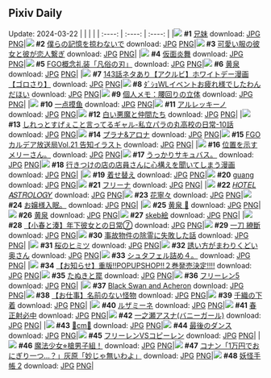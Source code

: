 ## Pixiv Daily
Update: 2024-03-22
|      |      |      |
| :----: | :----: | :----: |
|![](https://pixiv.microyu.workers.dev/c/240x480/img-master/img/2024/03/20/18/16/52/117091845_p0_master1200.jpg) **#1** [兄妹](https://www.pixiv.net/artworks/117091845) download: [JPG](https://pixiv.microyu.workers.dev/img-original/img/2024/03/20/18/16/52/117091845_p0.jpg) [PNG](https://pixiv.microyu.workers.dev/img-original/img/2024/03/20/18/16/52/117091845_p0.png)|![](https://pixiv.microyu.workers.dev/c/240x480/img-master/img/2024/03/20/22/44/51/117100420_p0_master1200.jpg) **#2** [僕らの記憶を掠わないで](https://www.pixiv.net/artworks/117100420) download: [JPG](https://pixiv.microyu.workers.dev/img-original/img/2024/03/20/22/44/51/117100420_p0.jpg) [PNG](https://pixiv.microyu.workers.dev/img-original/img/2024/03/20/22/44/51/117100420_p0.png)|![](https://pixiv.microyu.workers.dev/c/240x480/img-master/img/2024/03/20/12/00/39/117083858_p0_master1200.jpg) **#3** [可愛い服の彼女と彼が恋人繋ぎ](https://www.pixiv.net/artworks/117083858) download: [JPG](https://pixiv.microyu.workers.dev/img-original/img/2024/03/20/12/00/39/117083858_p0.jpg) [PNG](https://pixiv.microyu.workers.dev/img-original/img/2024/03/20/12/00/39/117083858_p0.png)|
|![](https://pixiv.microyu.workers.dev/c/240x480/img-master/img/2024/03/21/00/00/43/117103109_p0_master1200.jpg) **#4** [仮面炎舞](https://www.pixiv.net/artworks/117103109) download: [JPG](https://pixiv.microyu.workers.dev/img-original/img/2024/03/21/00/00/43/117103109_p0.jpg) [PNG](https://pixiv.microyu.workers.dev/img-original/img/2024/03/21/00/00/43/117103109_p0.png)|![](https://pixiv.microyu.workers.dev/c/240x480/img-master/img/2024/03/21/00/01/01/117103150_p0_master1200.jpg) **#5** [FGO概念礼装「凡俗の刃」](https://www.pixiv.net/artworks/117103150) download: [JPG](https://pixiv.microyu.workers.dev/img-original/img/2024/03/21/00/01/01/117103150_p0.jpg) [PNG](https://pixiv.microyu.workers.dev/img-original/img/2024/03/21/00/01/01/117103150_p0.png)|![](https://pixiv.microyu.workers.dev/c/240x480/img-master/img/2024/03/20/00/00/47/117072303_p0_master1200.jpg) **#6** [黄泉](https://www.pixiv.net/artworks/117072303) download: [JPG](https://pixiv.microyu.workers.dev/img-original/img/2024/03/20/00/00/47/117072303_p0.jpg) [PNG](https://pixiv.microyu.workers.dev/img-original/img/2024/03/20/00/00/47/117072303_p0.png)|
|![](https://pixiv.microyu.workers.dev/c/240x480/img-master/img/2024/03/21/18/02/26/117119378_p0_master1200.jpg) **#7** [143話ネタあり【アクルビ】ホワイトデー漫画【ゴロさり】](https://www.pixiv.net/artworks/117119378) download: [JPG](https://pixiv.microyu.workers.dev/img-original/img/2024/03/21/18/02/26/117119378_p0.jpg) [PNG](https://pixiv.microyu.workers.dev/img-original/img/2024/03/21/18/02/26/117119378_p0.png)|![](https://pixiv.microyu.workers.dev/c/240x480/img-master/img/2024/03/20/20/38/27/117095989_p0_master1200.jpg) **#8** [ﾀﾞｼｮWLイベントお疲れ様でしたわんだほい](https://www.pixiv.net/artworks/117095989) download: [JPG](https://pixiv.microyu.workers.dev/img-original/img/2024/03/20/20/38/27/117095989_p0.jpg) [PNG](https://pixiv.microyu.workers.dev/img-original/img/2024/03/20/20/38/27/117095989_p0.png)|![](https://pixiv.microyu.workers.dev/c/240x480/img-master/img/2024/03/21/06/00/07/117109246_p0_master1200.jpg) **#9** [個人メモ：腰回りの立体](https://www.pixiv.net/artworks/117109246) download: [JPG](https://pixiv.microyu.workers.dev/img-original/img/2024/03/21/06/00/07/117109246_p0.jpg) [PNG](https://pixiv.microyu.workers.dev/img-original/img/2024/03/21/06/00/07/117109246_p0.png)|
|![](https://pixiv.microyu.workers.dev/c/240x480/img-master/img/2024/03/20/20/12/36/117095183_p0_master1200.jpg) **#10** [一点摸鱼](https://www.pixiv.net/artworks/117095183) download: [JPG](https://pixiv.microyu.workers.dev/img-original/img/2024/03/20/20/12/36/117095183_p0.jpg) [PNG](https://pixiv.microyu.workers.dev/img-original/img/2024/03/20/20/12/36/117095183_p0.png)|![](https://pixiv.microyu.workers.dev/c/240x480/img-master/img/2024/03/20/02/04/56/117075748_p0_master1200.jpg) **#11** [アルレッキーノ](https://www.pixiv.net/artworks/117075748) download: [JPG](https://pixiv.microyu.workers.dev/img-original/img/2024/03/20/02/04/56/117075748_p0.jpg) [PNG](https://pixiv.microyu.workers.dev/img-original/img/2024/03/20/02/04/56/117075748_p0.png)|![](https://pixiv.microyu.workers.dev/c/240x480/img-master/img/2024/03/20/00/02/14/117072480_p0_master1200.jpg) **#12** [白い悪魔と仲間たち](https://www.pixiv.net/artworks/117072480) download: [JPG](https://pixiv.microyu.workers.dev/img-original/img/2024/03/20/00/02/14/117072480_p0.jpg) [PNG](https://pixiv.microyu.workers.dev/img-original/img/2024/03/20/00/02/14/117072480_p0.png)|
|![](https://pixiv.microyu.workers.dev/c/240x480/img-master/img/2024/03/21/00/02/23/117103297_p0_master1200.jpg) **#13** [しれっとすげぇこと言ってるギャル-私立パラの丸高校の日常-10話](https://www.pixiv.net/artworks/117103297) download: [JPG](https://pixiv.microyu.workers.dev/img-original/img/2024/03/21/00/02/23/117103297_p0.jpg) [PNG](https://pixiv.microyu.workers.dev/img-original/img/2024/03/21/00/02/23/117103297_p0.png)|![](https://pixiv.microyu.workers.dev/c/240x480/img-master/img/2024/03/20/00/00/50/117072314_p0_master1200.jpg) **#14** [プラナ&アロナ](https://www.pixiv.net/artworks/117072314) download: [JPG](https://pixiv.microyu.workers.dev/img-original/img/2024/03/20/00/00/50/117072314_p0.jpg) [PNG](https://pixiv.microyu.workers.dev/img-original/img/2024/03/20/00/00/50/117072314_p0.png)|![](https://pixiv.microyu.workers.dev/c/240x480/img-master/img/2024/03/20/16/14/37/117088849_p0_master1200.jpg) **#15** [FGOカルデア放送局Vol.21 告知イラスト](https://www.pixiv.net/artworks/117088849) download: [JPG](https://pixiv.microyu.workers.dev/img-original/img/2024/03/20/16/14/37/117088849_p0.jpg) [PNG](https://pixiv.microyu.workers.dev/img-original/img/2024/03/20/16/14/37/117088849_p0.png)|
|![](https://pixiv.microyu.workers.dev/c/240x480/img-master/img/2024/03/20/16/01/28/117088558_p0_master1200.jpg) **#16** [位置を示すメリーさん。](https://www.pixiv.net/artworks/117088558) download: [JPG](https://pixiv.microyu.workers.dev/img-original/img/2024/03/20/16/01/28/117088558_p0.jpg) [PNG](https://pixiv.microyu.workers.dev/img-original/img/2024/03/20/16/01/28/117088558_p0.png)|![](https://pixiv.microyu.workers.dev/c/240x480/img-master/img/2024/03/21/01/20/06/117105747_p0_master1200.jpg) **#17** [うっかりサキュバス。](https://www.pixiv.net/artworks/117105747) download: [JPG](https://pixiv.microyu.workers.dev/img-original/img/2024/03/21/01/20/06/117105747_p0.jpg) [PNG](https://pixiv.microyu.workers.dev/img-original/img/2024/03/21/01/20/06/117105747_p0.png)|![](https://pixiv.microyu.workers.dev/c/240x480/img-master/img/2024/03/21/00/25/15/117104212_p0_master1200.jpg) **#18** [行きつけの店の店員さんに心構えを聞いてしまう漫画](https://www.pixiv.net/artworks/117104212) download: [JPG](https://pixiv.microyu.workers.dev/img-original/img/2024/03/21/00/25/15/117104212_p0.jpg) [PNG](https://pixiv.microyu.workers.dev/img-original/img/2024/03/21/00/25/15/117104212_p0.png)|
|![](https://pixiv.microyu.workers.dev/c/240x480/img-master/img/2024/03/21/00/00/29/117103073_p0_master1200.jpg) **#19** [着せ替え](https://www.pixiv.net/artworks/117103073) download: [JPG](https://pixiv.microyu.workers.dev/img-original/img/2024/03/21/00/00/29/117103073_p0.jpg) [PNG](https://pixiv.microyu.workers.dev/img-original/img/2024/03/21/00/00/29/117103073_p0.png)|![](https://pixiv.microyu.workers.dev/c/240x480/img-master/img/2024/03/20/11/03/11/117082695_p0_master1200.jpg) **#20** [guang](https://www.pixiv.net/artworks/117082695) download: [JPG](https://pixiv.microyu.workers.dev/img-original/img/2024/03/20/11/03/11/117082695_p0.jpg) [PNG](https://pixiv.microyu.workers.dev/img-original/img/2024/03/20/11/03/11/117082695_p0.png)|![](https://pixiv.microyu.workers.dev/c/240x480/img-master/img/2024/03/20/00/01/03/117072356_p0_master1200.jpg) **#21** [フリーナ](https://www.pixiv.net/artworks/117072356) download: [JPG](https://pixiv.microyu.workers.dev/img-original/img/2024/03/20/00/01/03/117072356_p0.jpg) [PNG](https://pixiv.microyu.workers.dev/img-original/img/2024/03/20/00/01/03/117072356_p0.png)|
|![](https://pixiv.microyu.workers.dev/c/240x480/img-master/img/2024/03/21/00/02/04/117103261_p0_master1200.jpg) **#22** [𝐻𝑂𝑇𝐸𝐿 𝐴𝑆𝑇𝑅𝑂𝐿𝑂𝐺𝑌](https://www.pixiv.net/artworks/117103261) download: [JPG](https://pixiv.microyu.workers.dev/img-original/img/2024/03/21/00/02/04/117103261_p0.jpg) [PNG](https://pixiv.microyu.workers.dev/img-original/img/2024/03/21/00/02/04/117103261_p0.png)|![](https://pixiv.microyu.workers.dev/c/240x480/img-master/img/2024/03/21/01/33/58/117104749_p0_master1200.jpg) **#23** [花寧々](https://www.pixiv.net/artworks/117104749) download: [JPG](https://pixiv.microyu.workers.dev/img-original/img/2024/03/21/01/33/58/117104749_p0.jpg) [PNG](https://pixiv.microyu.workers.dev/img-original/img/2024/03/21/01/33/58/117104749_p0.png)|![](https://pixiv.microyu.workers.dev/c/240x480/img-master/img/2024/03/21/07/59/38/117110643_p0_master1200.jpg) **#24** [お嬢様入眠。](https://www.pixiv.net/artworks/117110643) download: [JPG](https://pixiv.microyu.workers.dev/img-original/img/2024/03/21/07/59/38/117110643_p0.jpg) [PNG](https://pixiv.microyu.workers.dev/img-original/img/2024/03/21/07/59/38/117110643_p0.png)|
|![](https://pixiv.microyu.workers.dev/c/240x480/img-master/img/2024/03/21/22/44/46/117127618_p0_master1200.jpg) **#25** [黄泉 🌹](https://www.pixiv.net/artworks/117127618) download: [JPG](https://pixiv.microyu.workers.dev/img-original/img/2024/03/21/22/44/46/117127618_p0.jpg) [PNG](https://pixiv.microyu.workers.dev/img-original/img/2024/03/21/22/44/46/117127618_p0.png)|![](https://pixiv.microyu.workers.dev/c/240x480/img-master/img/2024/03/20/00/00/27/117072248_p0_master1200.jpg) **#26** [黄泉](https://www.pixiv.net/artworks/117072248) download: [JPG](https://pixiv.microyu.workers.dev/img-original/img/2024/03/20/00/00/27/117072248_p0.jpg) [PNG](https://pixiv.microyu.workers.dev/img-original/img/2024/03/20/00/00/27/117072248_p0.png)|![](https://pixiv.microyu.workers.dev/c/240x480/img-master/img/2024/03/20/23/12/05/117101370_p0_master1200.jpg) **#27** [skeb絵](https://www.pixiv.net/artworks/117101370) download: [JPG](https://pixiv.microyu.workers.dev/img-original/img/2024/03/20/23/12/05/117101370_p0.jpg) [PNG](https://pixiv.microyu.workers.dev/img-original/img/2024/03/20/23/12/05/117101370_p0.png)|
|![](https://pixiv.microyu.workers.dev/c/240x480/img-master/img/2024/03/21/12/00/16/117113689_p0_master1200.jpg) **#28** [【小春と湊】年下彼女との日常⑦](https://www.pixiv.net/artworks/117113689) download: [JPG](https://pixiv.microyu.workers.dev/img-original/img/2024/03/21/12/00/16/117113689_p0.jpg) [PNG](https://pixiv.microyu.workers.dev/img-original/img/2024/03/21/12/00/16/117113689_p0.png)|![](https://pixiv.microyu.workers.dev/c/240x480/img-master/img/2024/03/20/18/08/17/117091645_p0_master1200.jpg) **#29** [一刀 繚斷](https://www.pixiv.net/artworks/117091645) download: [JPG](https://pixiv.microyu.workers.dev/img-original/img/2024/03/20/18/08/17/117091645_p0.jpg) [PNG](https://pixiv.microyu.workers.dev/img-original/img/2024/03/20/18/08/17/117091645_p0.png)|![](https://pixiv.microyu.workers.dev/c/240x480/img-master/img/2024/03/20/18/01/13/117091449_p0_master1200.jpg) **#30** [事故物件の除霊に失敗した話](https://www.pixiv.net/artworks/117091449) download: [JPG](https://pixiv.microyu.workers.dev/img-original/img/2024/03/20/18/01/13/117091449_p0.jpg) [PNG](https://pixiv.microyu.workers.dev/img-original/img/2024/03/20/18/01/13/117091449_p0.png)|
|![](https://pixiv.microyu.workers.dev/c/240x480/img-master/img/2024/03/20/20/13/50/117095219_p0_master1200.jpg) **#31** [桜のヒミツ](https://www.pixiv.net/artworks/117095219) download: [JPG](https://pixiv.microyu.workers.dev/img-original/img/2024/03/20/20/13/50/117095219_p0.jpg) [PNG](https://pixiv.microyu.workers.dev/img-original/img/2024/03/20/20/13/50/117095219_p0.png)|![](https://pixiv.microyu.workers.dev/c/240x480/img-master/img/2024/03/20/00/01/12/117072376_p0_master1200.jpg) **#32** [誘い方がまわりくどい奥さん](https://www.pixiv.net/artworks/117072376) download: [JPG](https://pixiv.microyu.workers.dev/img-original/img/2024/03/20/00/01/12/117072376_p0.jpg) [PNG](https://pixiv.microyu.workers.dev/img-original/img/2024/03/20/00/01/12/117072376_p0.png)|![](https://pixiv.microyu.workers.dev/c/240x480/img-master/img/2024/03/21/09/35/19/117111828_p0_master1200.jpg) **#33** [シュタフェル詰め４。](https://www.pixiv.net/artworks/117111828) download: [JPG](https://pixiv.microyu.workers.dev/img-original/img/2024/03/21/09/35/19/117111828_p0.jpg) [PNG](https://pixiv.microyu.workers.dev/img-original/img/2024/03/21/09/35/19/117111828_p0.png)|
|![](https://pixiv.microyu.workers.dev/c/240x480/img-master/img/2024/03/20/12/42/03/117084674_p0_master1200.jpg) **#34** [【お知らせ】重版‼️POPUPSHOP‼️２巻発売決定‼️‼️](https://www.pixiv.net/artworks/117084674) download: [JPG](https://pixiv.microyu.workers.dev/img-original/img/2024/03/20/12/42/03/117084674_p0.jpg) [PNG](https://pixiv.microyu.workers.dev/img-original/img/2024/03/20/12/42/03/117084674_p0.png)|![](https://pixiv.microyu.workers.dev/c/240x480/img-master/img/2024/03/20/11/59/13/117083737_p0_master1200.jpg) **#35** [たぬきと罠](https://www.pixiv.net/artworks/117083737) download: [JPG](https://pixiv.microyu.workers.dev/img-original/img/2024/03/20/11/59/13/117083737_p0.jpg) [PNG](https://pixiv.microyu.workers.dev/img-original/img/2024/03/20/11/59/13/117083737_p0.png)|![](https://pixiv.microyu.workers.dev/c/240x480/img-master/img/2024/03/20/16/37/17/117089325_p0_master1200.jpg) **#36** [フリーレン5](https://www.pixiv.net/artworks/117089325) download: [JPG](https://pixiv.microyu.workers.dev/img-original/img/2024/03/20/16/37/17/117089325_p0.jpg) [PNG](https://pixiv.microyu.workers.dev/img-original/img/2024/03/20/16/37/17/117089325_p0.png)|
|![](https://pixiv.microyu.workers.dev/c/240x480/img-master/img/2024/03/20/07/43/33/117079738_p0_master1200.jpg) **#37** [Black Swan and Acheron](https://www.pixiv.net/artworks/117079738) download: [JPG](https://pixiv.microyu.workers.dev/img-original/img/2024/03/20/07/43/33/117079738_p0.jpg) [PNG](https://pixiv.microyu.workers.dev/img-original/img/2024/03/20/07/43/33/117079738_p0.png)|![](https://pixiv.microyu.workers.dev/c/240x480/img-master/img/2024/03/20/02/15/46/117075970_p0_master1200.jpg) **#38** [【お仕事】名前のない怪物](https://www.pixiv.net/artworks/117075970) download: [JPG](https://pixiv.microyu.workers.dev/img-original/img/2024/03/20/02/15/46/117075970_p0.jpg) [PNG](https://pixiv.microyu.workers.dev/img-original/img/2024/03/20/02/15/46/117075970_p0.png)|![](https://pixiv.microyu.workers.dev/c/240x480/img-master/img/2024/03/21/18/15/12/117119942_p0_master1200.jpg) **#39** [千織の下着](https://www.pixiv.net/artworks/117119942) download: [JPG](https://pixiv.microyu.workers.dev/img-original/img/2024/03/21/18/15/12/117119942_p0.jpg) [PNG](https://pixiv.microyu.workers.dev/img-original/img/2024/03/21/18/15/12/117119942_p0.png)|
|![](https://pixiv.microyu.workers.dev/c/240x480/img-master/img/2024/03/20/00/46/00/117074002_p0_master1200.jpg) **#40** [ルザミーネ](https://www.pixiv.net/artworks/117074002) download: [JPG](https://pixiv.microyu.workers.dev/img-original/img/2024/03/20/00/46/00/117074002_p0.jpg) [PNG](https://pixiv.microyu.workers.dev/img-original/img/2024/03/20/00/46/00/117074002_p0.png)|![](https://pixiv.microyu.workers.dev/c/240x480/img-master/img/2024/03/20/21/07/54/117097094_p0_master1200.jpg) **#41** [春正射必中](https://www.pixiv.net/artworks/117097094) download: [JPG](https://pixiv.microyu.workers.dev/img-original/img/2024/03/20/21/07/54/117097094_p0.jpg) [PNG](https://pixiv.microyu.workers.dev/img-original/img/2024/03/20/21/07/54/117097094_p0.png)|![](https://pixiv.microyu.workers.dev/c/240x480/img-master/img/2024/03/20/00/00/34/117072270_p0_master1200.jpg) **#42** [一之瀬アスナ(バニーガール)](https://www.pixiv.net/artworks/117072270) download: [JPG](https://pixiv.microyu.workers.dev/img-original/img/2024/03/20/00/00/34/117072270_p0.jpg) [PNG](https://pixiv.microyu.workers.dev/img-original/img/2024/03/20/00/00/34/117072270_p0.png)|
|![](https://pixiv.microyu.workers.dev/c/240x480/img-master/img/2024/03/20/20/37/27/117095957_p0_master1200.jpg) **#43** [🌟cm🌟](https://www.pixiv.net/artworks/117095957) download: [JPG](https://pixiv.microyu.workers.dev/img-original/img/2024/03/20/20/37/27/117095957_p0.jpg) [PNG](https://pixiv.microyu.workers.dev/img-original/img/2024/03/20/20/37/27/117095957_p0.png)|![](https://pixiv.microyu.workers.dev/c/240x480/img-master/img/2024/03/20/10/00/04/117081558_p0_master1200.jpg) **#44** [最後のダンス](https://www.pixiv.net/artworks/117081558) download: [JPG](https://pixiv.microyu.workers.dev/img-original/img/2024/03/20/10/00/04/117081558_p0.jpg) [PNG](https://pixiv.microyu.workers.dev/img-original/img/2024/03/20/10/00/04/117081558_p0.png)|![](https://pixiv.microyu.workers.dev/c/240x480/img-master/img/2024/03/21/16/42/34/117118041_p0_master1200.jpg) **#45** [フリーレンVSコピーレン](https://www.pixiv.net/artworks/117118041) download: [JPG](https://pixiv.microyu.workers.dev/img-original/img/2024/03/21/16/42/34/117118041_p0.jpg) [PNG](https://pixiv.microyu.workers.dev/img-original/img/2024/03/21/16/42/34/117118041_p0.png)|
|![](https://pixiv.microyu.workers.dev/c/240x480/img-master/img/2024/03/20/20/24/57/117095523_p0_master1200.jpg) **#46** [魔法少女⭐︎槍男子組！](https://www.pixiv.net/artworks/117095523) download: [JPG](https://pixiv.microyu.workers.dev/img-original/img/2024/03/20/20/24/57/117095523_p0.jpg) [PNG](https://pixiv.microyu.workers.dev/img-original/img/2024/03/20/20/24/57/117095523_p0.png)|![](https://pixiv.microyu.workers.dev/c/240x480/img-master/img/2024/03/20/17/45/33/117090965_p0_master1200.jpg) **#47** [コナン「1万円でおにぎり一つ…？」灰原「妙じゃ無いわよ」](https://www.pixiv.net/artworks/117090965) download: [JPG](https://pixiv.microyu.workers.dev/img-original/img/2024/03/20/17/45/33/117090965_p0.jpg) [PNG](https://pixiv.microyu.workers.dev/img-original/img/2024/03/20/17/45/33/117090965_p0.png)|![](https://pixiv.microyu.workers.dev/c/240x480/img-master/img/2024/03/20/00/03/26/117072580_p0_master1200.jpg) **#48** [妖怪手帳 2](https://www.pixiv.net/artworks/117072580) download: [JPG](https://pixiv.microyu.workers.dev/img-original/img/2024/03/20/00/03/26/117072580_p0.jpg) [PNG](https://pixiv.microyu.workers.dev/img-original/img/2024/03/20/00/03/26/117072580_p0.png)|
